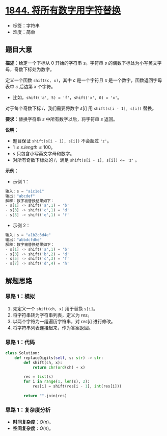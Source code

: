 # [1844. 将所有数字用字符替换](https://leetcode.cn/problems/replace-all-digits-with-characters/)

- 标签：字符串
- 难度：简单

## 题目大意

**描述**：给定一个下标从 $0$ 开始的字符串 $s$。字符串 $s$ 的偶数下标处为小写英文字母，奇数下标处为数字。

定义一个函数 `shift(c, x)`，其中 $c$ 是一个字符且 $x$ 是一个数字，函数返回字母表中 $c$ 后边第 $x$ 个字符。

- 比如，`shift('a', 5) = 'f'`，`shift('x', 0) = 'x'`。

对于每个奇数下标 $i$，我们需要将数字 $s[i]$ 用 `shift(s[i - 1], s[i])` 替换。

**要求**：替换字符串 $s$ 中所有数字以后，将字符串 $s$ 返回。

**说明**：

- 题目保证 `shift(s[i - 1], s[i])` 不会超过 `'z'`。
- $1 \le s.length \le 100$。
- $s$ 只包含小写英文字母和数字。
- 对所有奇数下标处的 $i$，满足 `shift(s[i - 1], s[i]) <= 'z'` 。

**示例**：

- 示例 1：

```python
输入：s = "a1c1e1"
输出："abcdef"
解释：数字被替换结果如下：
- s[1] -> shift('a',1) = 'b'
- s[3] -> shift('c',1) = 'd'
- s[5] -> shift('e',1) = 'f'
```

- 示例 2：

```python
输入：s = "a1b2c3d4e"
输出："abbdcfdhe"
解释：数字被替换结果如下：
- s[1] -> shift('a',1) = 'b'
- s[3] -> shift('b',2) = 'd'
- s[5] -> shift('c',3) = 'f'
- s[7] -> shift('d',4) = 'h'
```

## 解题思路

### 思路 1：模拟

1. 先定义一个 `shift(ch, x)` 用于替换 `s[i]`。
2. 将字符串转为字符串列表，定义为 $res$。
3. 以两个字符为一组遍历字符串，对 $res[i]$ 进行修改。
4. 将字符串列表连接起来，作为答案返回。

### 思路 1：代码

```python
class Solution:
    def replaceDigits(self, s: str) -> str:
        def shift(ch, x):
            return chr(ord(ch) + x) 
        
        res = list(s)
        for i in range(1, len(s), 2):
            res[i] = shift(res[i - 1], int(res[i]))
        
        return "".join(res)
```

### 思路 1：复杂度分析

- **时间复杂度**：$O(n)$。
- **空间复杂度**：$O(n)$。

